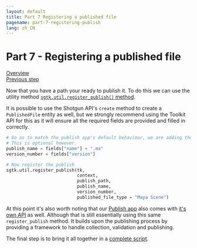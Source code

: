 ```yaml
---
layout: default
title: Part 7 Registering a published file
pagename: part-7-registering-publish
lang: zh_CN
---
```


# Part 7 - Registering a published file

[Overview](./sgtk-developer-generating-path-and-publish.md)<br/>
[Previous step](./part-6-find-latest-version.md)

Now that you have a path your ready to publish it. To do this we can use the utility method
[`sgtk.util.register_publish()` method](https://developer.shotgunsoftware.com/tk-core/utils.html?#sgtk.util.register_publish).

It is possible to use the Shotgun API's `create` method to create a `PublishedFile` entity as well, but we strongly
recommend using the Toolkit API for this as it will ensure all the required fields are provided and filled in correctly.

```python
# So as to match the publish app's default behaviour, we are adding the extension to the end of the publish name.
# This is optional however.
publish_name = fields["name"] + ".ma"
version_number = fields["version"]

# Now register the publish
sgtk.util.register_publish(tk,
                           context,
                           publish_path,
                           publish_name,
                           version_number,
                           published_file_type = "Maya Scene")
```

At this point it's also worth noting that our [Publish app](https://support.shotgunsoftware.com/hc/en-us/articles/115000097513-Publishing-your-work)
also comes with [it's own API](https://developer.shotgunsoftware.com/tk-multi-publish2/) as well. 
Although that is still essentially using this same `register_publish` method. 
It builds upon the publishing process by providing a framework to handle collection, validation and publishing.

The final step is to bring it all together in a [complete script](part-8-generating-path-and-publish-complete-script.md).